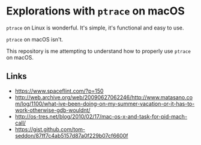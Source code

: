 # Explorations with `ptrace` on macOS

`ptrace` on Linux is wonderful. It's simple, it's functional and easy to use.

`ptrace` on macOS isn't.

This repository is me attempting to understand how to properly use `ptrace` on macOS.

## Links

* https://www.spaceflint.com/?p=150
* http://web.archive.org/web/20090627062246/http://www.matasano.com/log/1100/what-ive-been-doing-on-my-summer-vacation-or-it-has-to-work-otherwise-gdb-wouldnt/
* http://os-tres.net/blog/2010/02/17/mac-os-x-and-task-for-pid-mach-call/
* https://gist.github.com/tom-seddon/87ff7c4ab5157d87a0f229b07cf6600f
